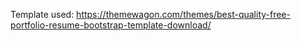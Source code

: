 Template used: https://themewagon.com/themes/best-quality-free-portfolio-resume-bootstrap-template-download/

